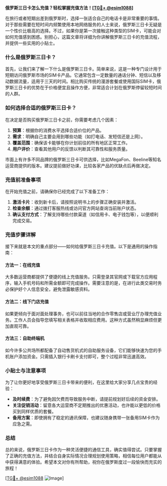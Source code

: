 **俄罗斯三日卡怎么充值？轻松掌握充值方法！[[TG💪+ @esim1088](https://t.me/s/esim1088)]**

在旅行或者短期出差到俄罗斯时，选择一张适合自己的电话卡是非常重要的事情。对于那些需要在短时间内频繁使用本地网络服务的人士来说，俄罗斯三日卡无疑是一个性价比极高的选择。不过，如果你是第一次接触这种类型的SIM卡，可能会对如何充值感到困惑。别担心，这篇文章将详细为你讲解俄罗斯三日卡的充值流程，并提供一些实用的小贴士。

### 什么是俄罗斯三日卡？

首先，让我们来了解一下什么是俄罗斯三日卡。简单来说，这是一种专门设计用于短期访问俄罗斯市场的SIM卡产品。它通常包含一定数量的通话分钟、短信以及移动数据流量，适用于三天的时间。相比购买传统的漫游套餐或使用国际SIM卡，俄罗斯三日卡的优势在于价格便宜且操作方便，非常适合计划在俄罗斯停留较短时间的人群。

### 如何选择合适的俄罗斯三日卡？

在决定是否购买俄罗斯三日卡之前，你需要考虑几个因素：

1. **预算**：根据你的消费水平选择合适价位的产品。
2. **需求**：明确自己主要会用到哪些功能（如打电话、发短信还是上网）。
3. **覆盖范围**：确保该卡能够在你计划前往的所有地区正常工作。
4. **用户评价**：查看其他用户的反馈以判断其可靠性和服务质量。

市面上有许多不同品牌的俄罗斯三日卡可供选择，比如MegaFon、Beeline等知名运营商提供的版本。建议提前做好功课，比较各家产品的优缺点后再做决定。

### 充值前准备事项

在开始充值之前，请确保你已经完成了以下准备工作：

1. **激活卡片**：收到新卡后，请按照说明书上的步骤正确安装并激活。
2. **检查余额**：通过拨打客服热线或访问官方网站查询当前账户状态。
3. **确认支付方式**：了解支持哪些付款渠道（如信用卡、电子钱包等），以便顺利完成交易。

### 充值步骤详解

接下来就是本文的重点部分——如何给俄罗斯三日卡充值。以下是通用的操作指南：

#### 方法一：在线充值

大多数运营商都提供了便捷的线上充值服务。只需登录其官网或下载官方应用程序，输入手机号码和所需金额即可完成操作。需要注意的是，在进行此类交易时务必保护好个人信息安全，避免泄露敏感资料。

#### 方法二：线下门店充值

如果更倾向于面对面处理事务，也可以前往当地的合作零售店或营业厅办理充值业务。工作人员会指导您填写相关表格并收取相应费用。这种方式虽然稍显麻烦但更加直观可靠。

#### 方法三：自助终端机

如今许多公共场所都配备了自动售货机式的自助服务设备，它们能够快速为您的手机账户添加资金。只需插入银行卡刷卡支付即可，整个过程非常迅速高效。

### 小贴士与注意事项

为了让你更好地享受俄罗斯三日卡带来的便利，在这里给大家分享几点宝贵的经验：

- **及时续费**：为了避免因欠费而导致服务中断，请提前规划好后续的资金安排。
- **关注促销活动**：留意各大运营商不定期推出的优惠活动，也许能以更低的价格买到同样优质的套餐。
- **备用方案**：即使拥有了稳定的通讯保障，也建议随身携带一张备用SIM卡作为应急之需。

### 总结

总的来说，俄罗斯三日卡作为一种灵活便捷的通信工具，确实值得尝试。只要掌握了正确的充值方法，并结合自身实际情况合理规划使用策略，相信每位用户都能从中获得满意的体验。希望本文对你有所帮助，祝你在俄罗斯度过一段愉快而充实的旅程！

[[TG💪+ @esim1088](https://t.me/s/esim1088) ![Image](https://i.postimg.cc/4NQfJmqS/Snipaste-2025-05-13-00-14-12.png)]